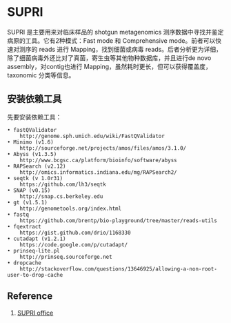 # SUPRI

SUPRI 是主要用来对临床样品的 shotgun metagenomics 测序数据中寻找并鉴定病原的工具。它有2种模式：Fast mode 和 Comprehensive mode。前者可以快速对测序的 reads 进行 Mapping，找到细菌或病毒 reads。后者分析更为详细，除了细菌病毒外还比对了真菌，寄生虫等其他物种数据库，并且进行de novo assembly，对contig也进行 Mapping，虽然耗时更长，但可以获得覆盖度，taxonomic 分类等信息。

## 安装依赖工具

先要安装依赖工具：

    • fastQValidator
		http://genome.sph.umich.edu/wiki/FastQValidator
	• Minimo (v1.6)
		http://sourceforge.net/projects/amos/files/amos/3.1.0/
	• Abyss (v1.3.5)
		http://www.bcgsc.ca/platform/bioinfo/software/abyss
	• RAPSearch (v2.12)
		http://omics.informatics.indiana.edu/mg/RAPSearch2/
	• seqtk (v 1.0r31)
		https://github.com/lh3/seqtk
	• SNAP (v0.15)
		http://snap.cs.berkeley.edu
	• gt (v1.5.1)
		http://genometools.org/index.html
	• fastq
		https://github.com/brentp/bio-playground/tree/master/reads-utils
	• fqextract
		https://gist.github.com/drio/1168330
	• cutadapt (v1.2.1)
		https://code.google.com/p/cutadapt/
	• prinseq-lite.pl
		http://prinseq.sourceforge.net
	• dropcache
		http://stackoverflow.com/questions/13646925/allowing-a-non-root-user-to-drop-cache


## Reference 

1. [SUPRI office](http://chiulab.ucsf.edu/surpi)